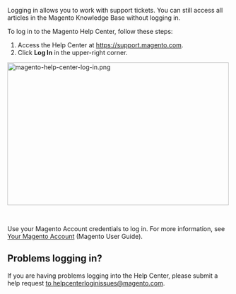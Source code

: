 Logging in allows you to work with support tickets. You can still access all articles in the Magento Knowledge Base without logging in.

To log in to the Magento Help Center, follow these steps:

1.   Access the Help Center at <https://support.magento.com>.
2.   Click __Log In__&nbsp;in the upper-right corner.&nbsp;

<img alt="magento-help-center-log-in.png" height="323" src="https://support.magento.com/hc/article_attachments/360014757152/magento-help-center-log-in.png" width="501"/>

&nbsp;

Use your Magento Account credentials to log in. For more information, see [Your Magento Account](http://docs.magento.com/m2/ee/user_guide/magento/magento-account.html) (Magento User Guide).&nbsp;

## Problems logging in?

If you are having problems logging into the Help Center, please submit a help request&nbsp;<span class="nobr"><a class="external-link" href="mailto:helpcenterloginissues@magento.com." rel="nofollow" title="Follow link">to&nbsp;helpcenterloginissues@magento.com.<sup>

<img align="absmiddle" alt="" border="0" class="rendericon" height="12" src="https://jira.corp.magento.com/images/icons/mail_small.gif" width="13"/>

</sup></a></span>